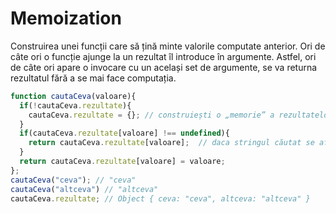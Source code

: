 # Memoization

Construirea unei funcții care să țină minte valorile computate anterior. Ori de câte ori o funcție ajunge la un rezultat îl introduce în argumente. Astfel, ori de câte ori apare o invocare cu un același set de argumente, se va returna rezultatul fără a se mai face computația.

```js
function cautaCeva(valoare){
  if(!cautaCeva.rezultate){
    cautaCeva.rezultate = {}; // construiești o „memorie” a rezultatelor
  }
  if(cautaCeva.rezultate[valoare] !== undefined){
    return cautaCeva.rezultate[valoare];  // daca stringul căutat se află în „memorie”, va fi returnat
  }
  return cautaCeva.rezultate[valoare] = valoare;
};
cautaCeva("ceva"); // "ceva"
cautaCeva("altceva") // "altceva"
cautaCeva.rezultate; // Object { ceva: "ceva", altceva: "altceva" }
```
